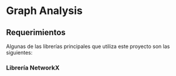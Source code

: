 # Graph Analysis

## Requerimientos 

Algunas de las librerías principales que utiliza este proyecto son las siguientes:

### Librería NetworkX

